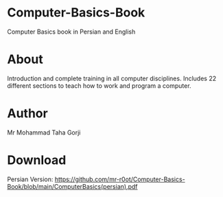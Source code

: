 # Computer-Basics-Book
Computer Basics book in Persian and English

# About
Introduction and complete training in all computer disciplines.
Includes 22 different sections to teach how to work and program a computer.

# Author
Mr Mohammad Taha Gorji

# Download
Persian Version: https://github.com/mr-r0ot/Computer-Basics-Book/blob/main/ComputerBasics(persian).pdf
